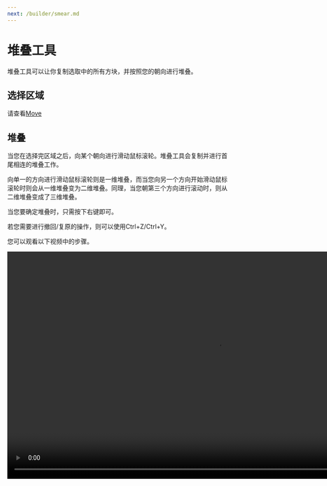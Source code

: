 ```yaml
---
next: /builder/smear.md
---
```


# 堆叠工具

堆叠工具可以让你复制选取中的所有方块，并按照您的朝向进行堆叠。

## 选择区域
请查看[Move](move.md)

## 堆叠

当您在选择完区域之后，向某个朝向进行滑动鼠标滚轮。堆叠工具会复制并进行首尾相连的堆叠工作。

向单一的方向进行滑动鼠标滚轮则是一维堆叠，而当您向另一个方向开始滑动鼠标滚轮时则会从一维堆叠变为二维堆叠。同理，当您朝第三个方向进行滚动时，则从二维堆叠变成了三维堆叠。

当您要确定堆叠时，只需按下右键即可。

若您需要进行撤回/复原的操作，则可以使用Ctrl+Z/Ctrl+Y。

您可以观看以下视频中的步骤。

<video width="960" height="520" controls autoplay loop>
    <source src="/images/StackTool.mp4" type="video/mp4">
</video>

